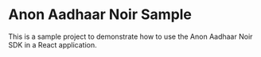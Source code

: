 # Anon Aadhaar Noir Sample

This is a sample project to demonstrate how to use the Anon Aadhaar Noir SDK in a React application.
